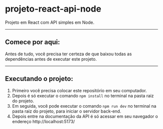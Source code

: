 # projeto-react-api-node
Projeto em React com API simples em Node.

---

## Comece por aqui:
Antes de tudo, você precisa ter certeza de que baixou todas as dependências antes de executar este projeto.

---

## Executando o projeto:

1) Primeiro você precisa colocar este repositório em seu computador.
2) Depois é só executar o comando ```npm install``` no terminal na pasta raiz do projeto.
3) Em seguida, você pode executar o comando `npm run dev` no terminal na pasta raiz do projeto, para iniciar o servidor back-end.
4) Depois entre na documentação da API é só acessar em seu navegador o endereço http://localhost:5173/

